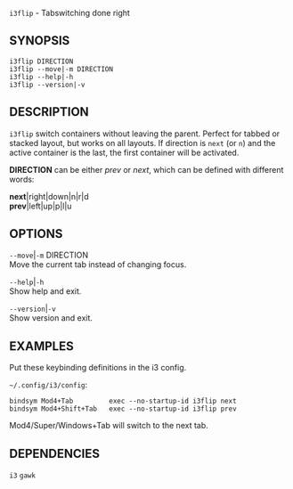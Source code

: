 `i3flip` - Tabswitching done right

SYNOPSIS
--------
```text
i3flip DIRECTION
i3flip --move|-m DIRECTION
i3flip --help|-h
i3flip --version|-v
```

DESCRIPTION
-----------
`i3flip` switch containers without leaving the
parent. Perfect for tabbed or stacked layout, but
works on all layouts. If direction is `next` (or
`n`) and the active container is the last, the
first container will be activated.  

**DIRECTION** can be either *prev* or *next*,
which can be defined with different words:  

**next**|right|down|n|r|d  
**prev**|left|up|p|l|u  


OPTIONS
-------

`--move`|`-m` DIRECTION  
Move the current tab instead of changing focus.

`--help`|`-h`  
Show help and exit.

`--version`|`-v`  
Show version and exit.


EXAMPLES
--------
Put these keybinding definitions in the i3
config.  

`~/.config/i3/config`:  
``` text
bindsym Mod4+Tab         exec --no-startup-id i3flip next
bindsym Mod4+Shift+Tab   exec --no-startup-id i3flip prev
```


Mod4/Super/Windows+Tab will switch to the next
tab.

DEPENDENCIES
------------
`i3`
`gawk`



